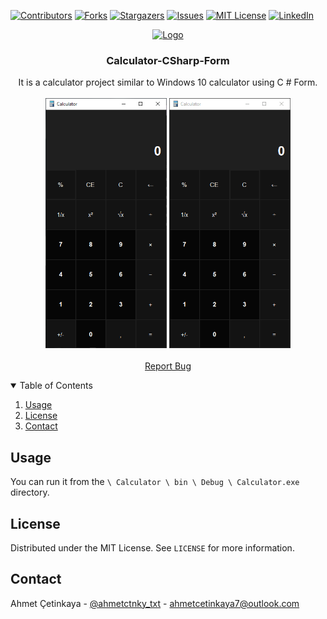 [![Contributors][contributors-shield]][contributors-url]
[![Forks][forks-shield]][forks-url]
[![Stargazers][stars-shield]][stars-url]
[![Issues][issues-shield]][issues-url]
[![MIT License][license-shield]][license-url]
[![LinkedIn][linkedin-shield]][linkedin-url]

<p align="center">
  <a href="https://github.com/ahmet-cetinkaya/Calculator-CSharp-Form">
    <img src="/Calculator/Calculator.ico" alt="Logo" width="80" height="80">
  </a>

  <h3 align="center">Calculator-CSharp-Form</h3>

  <p align="center">
    It is a calculator project similar to Windows 10 calculator using C # Form.
   </a>
    <br />
    <br />
    <img src="demo1.png" alt="Calculator CSharp Form Screen Shot" height="400">
    <img src="demo2.gif" alt="Calculator CSharp Form Screen Shot" height="400">
    <br />
    <br />
    <a href="https://github.com/ahmet-cetinkaya/Calculator-CSharp-Form/issues">Report Bug</a>
  </p>
</p>

<!-- TABLE OF CONTENTS -->
<details open="open">
  <summary>Table of Contents</summary>
  <ol>
    <li><a href="#usage">Usage</a></li>
    <li><a href="#license">License</a></li>
    <li><a href="#contact">Contact</a></li>
  </ol>
</details>

## Usage

You can run it from the `\ Calculator \ bin \ Debug \ Calculator.exe` directory.

## License

Distributed under the MIT License. See `LICENSE` for more information.

## Contact

Ahmet Çetinkaya - [@ahmetctnky_txt](https://twitter.com/ahmetctnky_txt) - [ahmetcetinkaya7@outlook.com](mailto:ahmetcetinkaya7@outlook.com)

<!-- REFERENCES -->

[contributors-shield]: https://img.shields.io/github/contributors/ahmet-cetinkaya/Calculator-CSharp-Form.svg?style=for-the-badge
[contributors-url]: https://github.com/ahmet-cetinkaya/Calculator-CSharp-Form/graphs/contributors
[forks-shield]: https://img.shields.io/github/forks/ahmet-cetinkaya/Calculator-CSharp-Form.svg?style=for-the-badge
[forks-url]: https://github.com/ahmet-cetinkaya/Calculator-CSharp-Form/network/members
[stars-shield]: https://img.shields.io/github/stars/ahmet-cetinkaya/Calculator-CSharp-Form.svg?style=for-the-badge
[stars-url]: https://github.com/ahmet-cetinkaya/Calculator-CSharp-Form/stargazers
[issues-shield]: https://img.shields.io/github/issues/ahmet-cetinkaya/Calculator-CSharp-Form.svg?style=for-the-badge
[issues-url]: https://github.com/ahmet-cetinkaya/Calculator-CSharp-Form/issues
[license-shield]: https://img.shields.io/github/license/ahmet-cetinkaya/Calculator-CSharp-Form.svg?style=for-the-badge
[license-url]: https://github.com/ahmet-cetinkaya/Calculator-CSharp-Form/blob/master/LICENSE
[linkedin-shield]: https://img.shields.io/badge/-LinkedIn-black.svg?style=for-the-badge&logo=linkedin&colorB=555
[linkedin-url]: https://www.linkedin.com/in/ahmet-cetinkaya/
